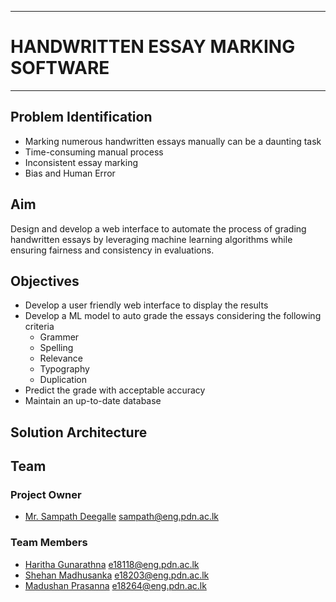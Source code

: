 ___
  #  HANDWRITTEN ESSAY MARKING SOFTWARE
___

## Problem Identification
+ Marking numerous handwritten essays manually can be a daunting task
+ Time-consuming manual process
+ Inconsistent essay marking
+ Bias and Human Error


## Aim
Design and develop a web interface to automate the process of grading handwritten essays by leveraging machine learning algorithms while ensuring fairness and consistency in evaluations.
 
## Objectives

+ Develop a user friendly web interface to display the results
+ Develop a ML model to auto grade the essays considering the following criteria
  - Grammer
  - Spelling
  - Relevance
  - Typography
  - Duplication
+ Predict the grade with acceptable accuracy
+ Maintain an up-to-date database

## Solution Architecture


## Team

### Project Owner
+ [Mr. Sampath Deegalle](https://people.ce.pdn.ac.lk/staff/academic/sampath-deegalla/) <sampath@eng.pdn.ac.lk>

### Team Members
+ [Haritha Gunarathna](https://people.ce.pdn.ac.lk/students/e18/118/) <e18118@eng.pdn.ac.lk>
+ [Shehan Madhusanka](https://people.ce.pdn.ac.lk/students/e18/203/) <e18203@eng.pdn.ac.lk>
+ [Madushan Prasanna](https://people.ce.pdn.ac.lk/students/e18/264/) <e18264@eng.pdn.ac.lk>